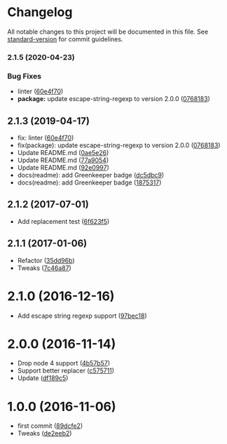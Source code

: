 # Changelog

All notable changes to this project will be documented in this file. See [standard-version](https://github.com/conventional-changelog/standard-version) for commit guidelines.

### 2.1.5 (2020-04-23)


### Bug Fixes

* linter ([60e4f70](https://github.com/kikobeats/str-match/commit/60e4f70e9094d2e01f06d22692b86710f7570396))
* **package:** update escape-string-regexp to version 2.0.0 ([0768183](https://github.com/kikobeats/str-match/commit/0768183556f714fba09faee2be7622ce7b268f2c))

<a name="2.1.3"></a>
## 2.1.3 (2019-04-17)

* fix: linter ([60e4f70](https://github.com/kikobeats/str-match/commit/60e4f70))
* fix(package): update escape-string-regexp to version 2.0.0 ([0768183](https://github.com/kikobeats/str-match/commit/0768183))
* Update README.md ([0ae5e26](https://github.com/kikobeats/str-match/commit/0ae5e26))
* Update README.md ([77a9054](https://github.com/kikobeats/str-match/commit/77a9054))
* Update README.md ([92e0997](https://github.com/kikobeats/str-match/commit/92e0997))
* docs(readme): add Greenkeeper badge ([dc5dbc9](https://github.com/kikobeats/str-match/commit/dc5dbc9))
* docs(readme): add Greenkeeper badge ([1875317](https://github.com/kikobeats/str-match/commit/1875317))



<a name="2.1.2"></a>
## 2.1.2 (2017-07-01)

* Add replacement test ([6f623f5](https://github.com/kikobeats/str-match/commit/6f623f5))



<a name="2.1.1"></a>
## 2.1.1 (2017-01-06)

* Refactor ([35dd96b](https://github.com/kikobeats/str-match/commit/35dd96b))
* Tweaks ([7c46a87](https://github.com/kikobeats/str-match/commit/7c46a87))



<a name="2.1.0"></a>
# 2.1.0 (2016-12-16)

* Add escape string regexp support ([97bec18](https://github.com/kikobeats/str-match/commit/97bec18))



<a name="2.0.0"></a>
# 2.0.0 (2016-11-14)

* Drop node 4 support ([4b57b57](https://github.com/kikobeats/str-match/commit/4b57b57))
* Support better replacer ([c575711](https://github.com/kikobeats/str-match/commit/c575711))
* Update ([df189c5](https://github.com/kikobeats/str-match/commit/df189c5))



<a name="1.0.0"></a>
# 1.0.0 (2016-11-06)

* first commit ([89dcfe2](https://github.com/kikobeats/str-match/commit/89dcfe2))
* Tweaks ([de2eeb2](https://github.com/kikobeats/str-match/commit/de2eeb2))
